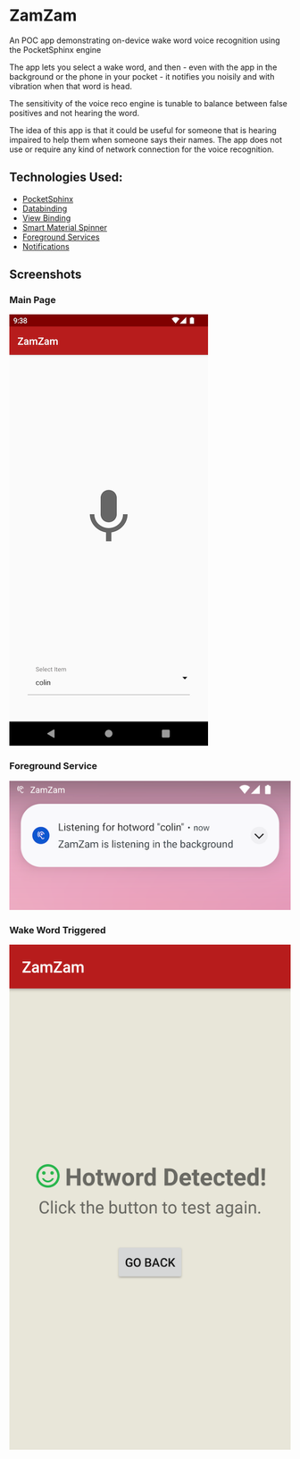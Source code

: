 # ZamZam

An POC app demonstrating on-device wake word voice recognition using the PocketSphinx engine

The app lets you select a wake word, and then - even with the app in the background or the phone in your pocket - it notifies you noisily and with vibration when that word is head.

The sensitivity of the voice reco engine is tunable to balance between false positives and not hearing the word.

The idea of this app is that it could be useful for someone that is hearing impaired to help them when someone says their names.  The app does not use or require any kind of network connection for the voice recognition.

## Technologies Used:

- [PocketSphinx](http://www.speech.cs.cmu.edu/pocketsphinx/)
- [Databinding](https://developer.android.com/topic/libraries/data-binding)
- [View Binding](https://developer.android.com/topic/libraries/view-binding)
- [Smart Material Spinner](https://developer.android.com/guide/components/loaders)
- [Foreground Services](https://developer.android.com/guide/components/foreground-services)
- [Notifications](https://developer.android.com/guide/topics/ui/notifiers/notifications)

## Screenshots

### Main Page
![main](screenshots/main.png)

### Foreground Service
![service](screenshots/fg_service.png)

### Wake Word Triggered
![wake word](screenshots/triggered.png)
